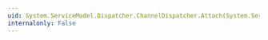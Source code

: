 ```yaml
---
uid: System.ServiceModel.Dispatcher.ChannelDispatcher.Attach(System.ServiceModel.ServiceHostBase)
internalonly: False
---
```

